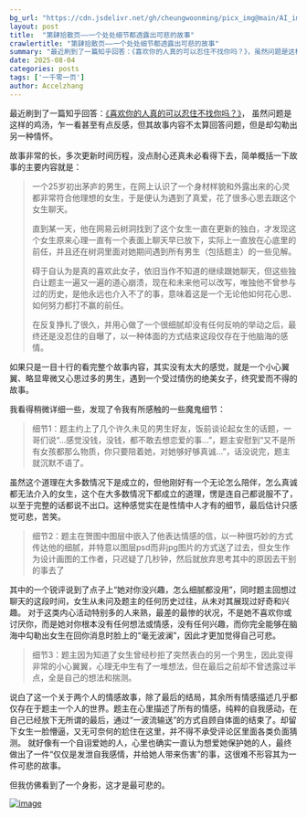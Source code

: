 ```yaml
---
bg_url: "https://cdn.jsdelivr.net/gh/cheungwoonming/picx_img@main/AI_img2/image-013.jpg"
layout: post
title:  "第肆拾散页——一个处处细节都透露出可悲的故事"
crawlertitle: "第肆拾散页——一个处处细节都透露出可悲的故事"
summary: "最近刷到了一篇知乎回答：《喜欢你的人真的可以忍住不找你吗？》，虽然问题是这样的鸡汤，乍一看甚至有点反感，但其故事内容不太算回答问题，但是却勾勒出另一种情怀。..."
date: 2025-08-04
categories: posts
tags: ['一千零一页']
author: Accelzhang
---
```


最近刷到了一篇知乎回答：[《喜欢你的人真的可以忍住不找你吗？》](https://www.zhihu.com/question/433052807/answer/2321274897?share_code=1lxFBWnAN6fUO&utm_psn=1935842107442065555)，
虽然问题是这样的鸡汤，乍一看甚至有点反感，但其故事内容不太算回答问题，但是却勾勒出另一种情怀。

故事非常的长，多次更新时间历程，没点耐心还真未必看得下去，简单概括一下故事的主要内容就是：

> 一个25岁初出茅庐的男生，在网上认识了一个身材样貌和外露出来的心灵都非常符合他理想的女生，于是便认为遇到了真爱，花了很多心思去跟这个女生聊天。
>
> 直到某一天，他在网易云树洞找到了这个女生一直在更新的独白，才发现这个女生原来心理一直有一个表面上聊天早已放下，实际上一直放在心底里的前任，并且还在树洞里面对她期间遇到所有男生（包括题主）的一些见解。
>
> 碍于自认为是真的喜欢此女子，依旧当作不知道的继续跟她聊天，但这些独白让题主一遍又一遍的道心崩溃，现在和未来他可以改写，唯独他不曾参与过的历史，是他永远也介入不了的事，意味着这是一个无论他如何花心思、如何努力都打不赢的前任。
>
> 在反复挣扎了很久，并用心做了一个很细腻却没有任何反响的举动之后，最终还是没忍住的自曝了，以一种体面的方式结束这段仅存在于他脑海的感情。

如果只是一目十行的看完整个故事内容，其实没有太大的感觉，就是一个小心翼翼、略显卑微又心思过多的男生，遇到一个受过情伤的绝美女子，终究爱而不得的故事。

我看得稍微详细一些，发现了令我有所感触的一些魔鬼细节：

> 细节1：题主约上了几个许久未见的男生好友，饭前谈论起女生的话题，一哥们说“...感觉没钱，没钱，都不敢去想恋爱的事...”，题主安慰到“又不是所有女孩都那么物质，你只要陪着她，对她够好够真诚...”，话没说完，题主就沉默不语了。

虽然这个道理在大多数情况下是成立的，但他刚好有一个无论怎么陪伴，怎么真诚都无法介入的女生，这个在大多数情况下都成立的道理，愣是连自己都说服不了，以至于完整的话都说不出口。这种感觉实在是性情中人才有的细节，最后估计只感觉可悲，苦笑。

> 细节2：题主在贺图中图层中嵌入了他表达情感的信，以一种很巧妙的方式传达他的细腻，并特意以图层psd而非jpg图片的方式送了过去，但女生作为设计画图的工作者，只迟疑了几秒钟，然后就放弃思考其中的原因去干别的事去了

其中的一个锐评说到了点子上“她对你没兴趣，怎么细腻都没用”，同时题主回想过聊天的这段时间，女生从未问及题主的任何历史过往，从未对其展现过好奇和兴趣。
对于这类内心活动特别多的人来熟，最差的最惨的状况，不是她不喜欢你或讨厌你，而是她对你根本没有任何想法或情感，没有任何兴趣，而你完全能够在脑海中勾勒出女生在回你消息时脸上的“毫无波澜”，因此才更加觉得自己可悲。

> 细节3：题主因为知道了女生曾经秒拒了突然表白的另一个男生，因此变得非常的小心翼翼，心理无中生有了一堆想法，但在最后之前却不曾透露过半点，全是自己的想法和揣测。

说白了这一个关于两个人的情感故事，除了最后的结局，其余所有情感描述几乎都仅存在于题主一个人的世界。题主在心里描述了所有的情感，纯粹的自我感动，在自己已经放下无所谓的最后，通过“一波流输送”的方式自顾自体面的结束了。却留下女生一脸懵逼，又无可奈何的尬住在这里，并不得不承受评论区里面各类负面猜测。
就好像有一个自诩爱她的人，心里也确实一直认为想爱她保护她的人，最终做出了一件“仅仅是发泄自我感情，并给她人带来伤害”的事，这很难不形容其为一件可悲的故事。

但我仿佛看到了一个身影，这才是最可悲的。

[![image](https://cdn.jsdelivr.net/gh/cheungwoonming/picx_img@main/AI_img2/image-013.jpg)](https://cdn.jsdelivr.net/gh/cheungwoonming/picx_img@main/AI_img2/image-013.jpg)
